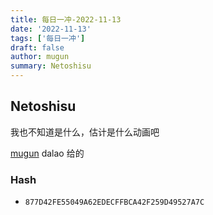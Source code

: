 ```yaml
---
title: 每日一冲-2022-11-13
date: '2022-11-13'
tags: ['每日一冲']
draft: false
author: mugun
summary: Netoshisu
---
```


## Netoshisu

我也不知道是什么，估计是什么动画吧

[mugun](https://github.com/mugun) dalao 给的

### Hash

- `877D42FE55049A62EDECFFBCA42F259D49527A7C`
